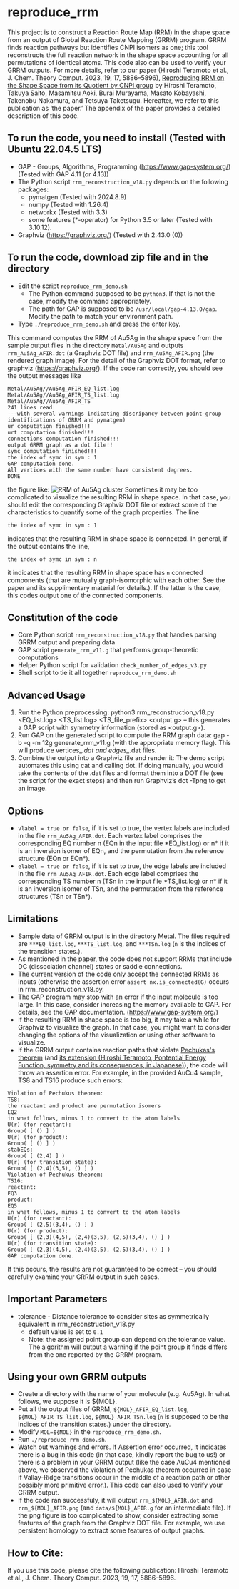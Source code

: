 # reproduce_rrm
This project is to construct a Reaction Route Map (RRM) in the shape space from an output of Global Reaction Route Mapping (GRRM) program. GRRM finds reaction pathways but identifies CNPI isomers as one; this tool reconstructs the full reaction network in the shape space accounting for all permutations of identical atoms. This code also can be used to verify your GRRM outputs. For more details, refer to our paper (Hiroshi Teramoto et al., J. Chem. Theory Comput. 2023, 19, 17, 5886–5896), [Reproducing RRM on the Shape Space from its Quotient by CNPI group](https://pubs.acs.org/doi/full/10.1021/acs.jctc.3c00500) by Hiroshi Teramoto, Takuya Saito, Masamitsu Aoki, Burai Murayama, Masato Kobayashi, Takenobu Nakamura, and Tetsuya Taketsugu. Hereafter, we refer to this publication as ‘the paper.’ The appendix of the paper provides a detailed description of this code.

## To run the code, you need to install (Tested with Ubuntu 22.04.5 LTS)
* GAP - Groups, Algorithms, Programming (https://www.gap-system.org/) (Tested with GAP 4.11 (or 4.13))
* The Python script `rrm_reconstruction_v18.py` depends on the following packages:
  - pymatgen (Tested with 2024.8.9)
  - numpy (Tested with 1.26.4)
  - networkx (Tested with 3.3)
  - some features (*-operator) for Python 3.5 or later (Tested with 3.10.12).
* Graphviz (https://graphviz.org/) (Tested with 2.43.0 (0))

## To run the code, download zip file and in the directory
* Edit the script `reproduce_rrm_demo.sh`
  - The Python command supposed to be `python3`. If that is not the case, modify the command appropriately.
  - The path for GAP is supposed to be `/usr/local/gap-4.13.0/gap`. Modify the path to match your environment path. 
* Type `./reproduce_rrm_demo.sh` and press the enter key.

This command computes the RRM of Au5Ag in the shape space from the sample output files in the directory `Metal/Au5Ag` and outputs `rrm_Au5Ag_AFIR.dot` (a Graphviz DOT file) and `rrm_Au5Ag_AFIR.png` (the rendered graph image). For the detail of the Graphviz DOT format, refer to graphviz (https://graphviz.org/). If the code ran correctly, you should see the output messages like
```
Metal/Au5Ag//Au5Ag_AFIR_EQ_list.log
Metal/Au5Ag//Au5Ag_AFIR_TS_list.log
Metal/Au5Ag//Au5Ag_AFIR_TS
241 lines read
---with several warnings indicating discripancy between point-group identifications of GRRM and pymatgen)
ur computation finished!!!
urt computation finished!!!
connections computation finished!!!
output GRRM graph as a dot file!!
symc computation finished!!!
the index of symc in sym : 1
GAP computation done.
All vertices with the same number have consistent degrees.
DONE
```
the figure like: ![RRM of Au5Ag cluster](./rrm_Au5Ag_AFIR.png) Sometimes it may be too complicated to visualize the resulting RRM in shape space. In that case, you should edit the corresponding Graphviz DOT file or extract some of the characteristics to quantify some of the graph properties. The line
```
the index of symc in sym : 1
```
indicates that the resulting RRM in shape space is connected. In general, if the output contains the line,
```
the index of symc in sym : n
```
it indicates that the resulting RRM in shape space has `n` connected components (that are mutually graph-isomorphic with each other. See the paper and its supplimentary material for details.). If the latter is the case, this codes output one of the connected components.

## Constitution of the code
* Core Python script `rrm_reconstruction_v18.py` that handles parsing GRRM output and preparing data
* GAP script `generate_rrm_v11.g` that performs group-theoretic computations
* Helper Python script for validation `check_number_of_edges_v3.py`
* Shell script to tie it all together `reproduce_rrm_demo.sh`

## Advanced Usage
1. Run the Python preprocessing: python3 rrm_reconstruction_v18.py <EQ_list.log> <TS_list.log> <TS_file_prefix> <output.g> – this generates a GAP script with symmetry information (stored as <output.g>).
2. Run GAP on the generated script to compute the RRM graph data: gap -b -q -m 12g generate_rrm_v11.g (with the appropriate memory flag). This will produce vertices_*.dat and edges_*.dat files.
3. Combine the output into a Graphviz file and render it: The demo script automates this using cat and calling dot. If doing manually, you would take the contents of the .dat files and format them into a DOT file (see the script for the exact steps) and then run Graphviz’s dot -Tpng to get an image.

## Options
* `vlabel = true or false`, if it is set to true, the vertex labels are included in the file `rrm_Au5Ag_AFIR.dot`. Each vertex label comprises the corresponding EQ number n (EQn in the input file \*EQ_list.log) or n\* if it is an inversion isomer of EQn, and the permutation from the reference structure (EQn or EQn*). 
* `elabel = true or false`, if it is set to true, the edge labels are included in the file `rrm_Au5Ag_AFIR.dot`. Each edge label comprises the corresponding TS number n (TSn in the input file \*TS_list.log) or n\* if it is an inversion isomer of TSn, and the permutation from the reference structures (TSn or TSn*).

## Limitations
* Sample data of GRRM output is in the directory Metal. The files required are `***EQ_list.log`, `***TS_list.log`, and `***TSn.log` (`n` is the indices of the transition states.).
* As mentioned in the paper, the code does not support RRMs that include DC (dissociation channel) states or saddle connections.
* The current version of the code only accept the connected RRMs as inputs (otherwise the assertion error `assert nx.is_connected(G)` occurs in rrm_reconstruction_v18.py.
* The GAP program may stop with an error if the input molecule is too large. In this case, consider increasing the memory available to GAP. For details, see the GAP documentation. (https://www.gap-system.org/)
* If the resulting RRM in shape space is too big, it may take a while for Graphviz to visualize the graph. In that case, you might want to consider changing the options of the visualization or using other software to visualize.
* If the GRRM output contains reaction paths that violate [Pechukas's theorem](https://pubs.aip.org/aip/jcp/article-abstract/64/4/1516/786979/On-simple-saddle-points-of-a-potential-surface-the) (and [its extension (Hiroshi Teramoto, Pontential Energy Function, symmetry and its consequences, in Japanese)](https://www.jstc.org/frontier15/)), the code will throw an assertion error. For example, in the provided AuCu4 sample, TS8 and TS16 produce such errors​:

```
Violation of Pechukus theorem:
TS8:
the reactant and product are permutation isomers
EQ2
in what follows, minus 1 to convert to the atom labels
U(r) (for reactant):
Group( [ () ] )
U(r) (for product):
Group( [ () ] )
stabEQs:
Group( [ (2,4) ] )
U(r) (for transition state):
Group( [ (2,4)(3,5), () ] )
Violation of Pechukus theorem:
TS16:
reactant:
EQ3
product:
EQ5
in what follows, minus 1 to convert to the atom labels
U(r) (for reactant):
Group( [ (2,5)(3,4), () ] )
U(r) (for product):
Group( [ (2,3)(4,5), (2,4)(3,5), (2,5)(3,4), () ] )
U(r) (for transition state):
Group( [ (2,3)(4,5), (2,4)(3,5), (2,5)(3,4), () ] )
GAP computation done.
```
If this occurs, the results are not guaranteed to be correct – you should carefully examine your GRRM output in such cases.

## Important Parameters
* tolerance - Distance tolerance to consider sites as symmetrically equivalent in rrm_reconstruction_v18.py
  - default value is set to `0.1`
  - Note: the assigned point group can depend on the tolerance value. The algorithm will output a warning if the point group it finds differs from the one reported by the GRRM program.

## Using your own GRRM outputs
* Create a directory with the name of your molecule (e.g. Au5Ag). In what follows, we suppose it is ${MOL}.
* Put all the output files of GRRM, `${MOL}_AFIR_EQ_list.log`, `${MOL}_AFIR_TS_list.log`, `${MOL}_AFIR_TSn.log` (`n` is supposed to be the indices of the transition states.) under the directory.
* Modify `MOL=${MOL}` in the `reproduce_rrm_demo.sh`.
* Run `./reproduce_rrm_demo.sh`.
* Watch out warnings and errors. If Assertion error occurred, it indicates there is a bug in this code (in that case, kindly report the bug to us!) or there is a problem in your GRRM output (like the case AuCu4 mentioned above, we observed the violation of Pechukas theorem occurred in case if Vallay-Ridge transitions occur in the middle of a reaction path or other possibly more primitive error.). This code can also used to verify your GRRM output.
* If the code ran successfuly, it will output `rrm_${MOL}_AFIR.dot` and `rrm_${MOL}_AFIR.png` (and `data/${MOL}_AFIR.g` for an intermediate file). If the png figure is too complicated to show, consider extracting some features of the graph from the Graphviz DOT file. For example, we use persistent homology to extract some features of output graphs.

## How to Cite: 
If you use this code, please cite the following publication: Hiroshi Teramoto et al., J. Chem. Theory Comput. 2023, 19, 17, 5886–5896.
